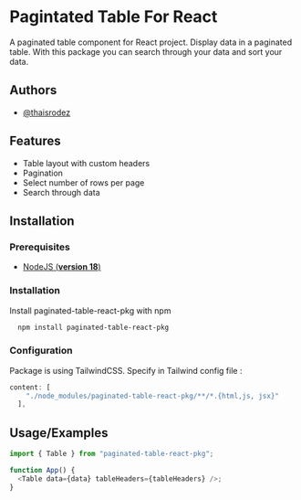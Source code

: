 # Pagintated Table For React

A paginated table component for React project.
Display data in a paginated table.
With this package you can search through your data and sort your data.

## Authors

- [@thaisrodez](https://github.com/thaisrodez)

## Features

- Table layout with custom headers
- Pagination
- Select number of rows per page
- Search through data

## Installation

### Prerequisites

- [NodeJS (**version 18**)](https://nodejs.org/en/)

### Installation

Install paginated-table-react-pkg with npm

```bash
  npm install paginated-table-react-pkg
```

### Configuration

Package is using TailwindCSS. Specify in Tailwind config file :

```javascript
content: [
    "./node_modules/paginated-table-react-pkg/**/*.{html,js, jsx}"
  ],
```

## Usage/Examples

```javascript
import { Table } from "paginated-table-react-pkg";

function App() {
  <Table data={data} tableHeaders={tableHeaders} />;
}
```
